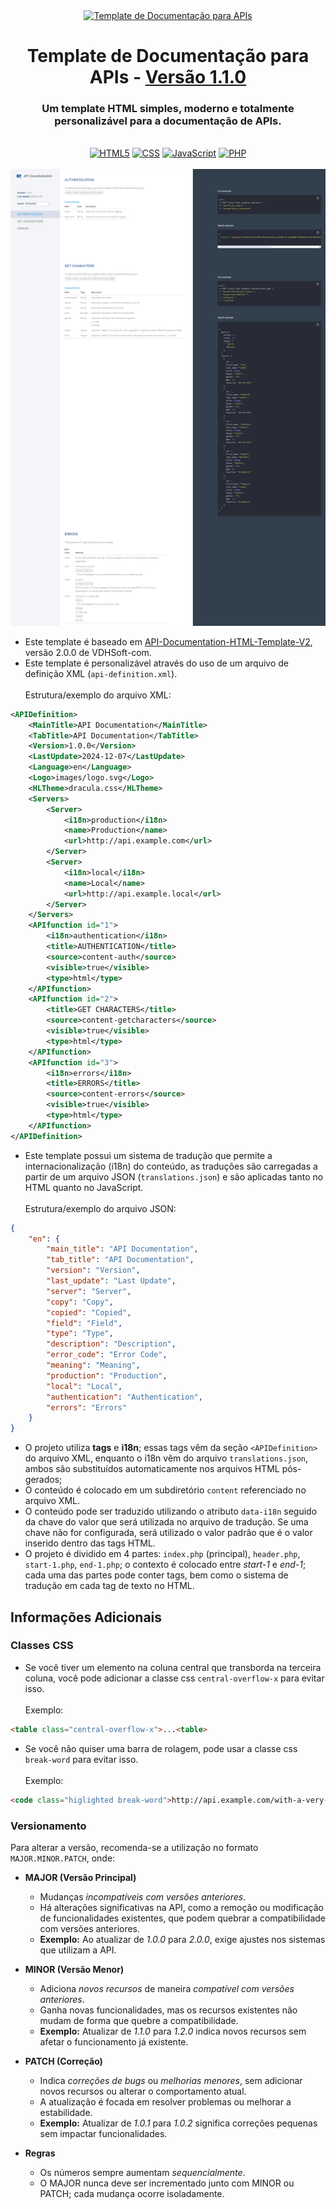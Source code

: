<div align='center'>
	<a href="https://github.com/Vinicius-CS/API-Doc-Template"><img src="https://github.com/Vinicius-CS/API-Documentation-Template/blob/main/images/logo.svg" alt="Template de Documentação para APIs" /></a>
	<h1>Template de Documentação para APIs - <a href="https://github.com/Vinicius-CS/API-Documentation-Template/wiki/Changelog">Versão 1.1.0</a></h1>
	<h3>Um template HTML simples, moderno e totalmente personalizável para a documentação de APIs.</h3>
</div>

<br>

<div align='center'>
	<a href="https://github.com/Vinicius-CS/API-Doc-Template"><img src="https://img.shields.io/badge/HTML-034c8f?style=flat&logo=html5&logoColor=ffffff" alt="HTML5" /></a>
	<a href="https://github.com/Vinicius-CS/API-Doc-Template"><img src="https://img.shields.io/badge/CSS-034c8f?style=flat&logo=css3&logoColor=ffffff" alt="CSS" /></a>
	<a href="https://github.com/Vinicius-CS/API-Doc-Template"><img src="https://img.shields.io/badge/JavaScript-034c8f?style=flat&logo=javascript&logoColor=ffffff" alt="JavaScript" /></a>
	<a href="https://github.com/Vinicius-CS/API-Doc-Template"><img src="https://img.shields.io/badge/PHP-034c8f?style=flat&logo=php&logoColor=ffffff" alt="PHP" /></a>
</div>

<br>

<div align='center'>
	<a href="https://github.com/Vinicius-CS/API-Doc-Template"><img src="https://github.com/Vinicius-CS/API-Doc-Template/blob/main/images/screenshot.png" alt="Template de Documentação para APIs" /></a>
</div>

- Este template é baseado em [API-Documentation-HTML-Template-V2](https://github.com/VDHSoft-com/API-Documentation-HTML-Template-V2), versão 2.0.0 de VDHSoft-com.
- Este template é personalizável através do uso de um arquivo de definição XML (`api-definition.xml`).
	<br><br>Estrutura/exemplo do arquivo XML:
```xml
<APIDefinition>
	<MainTitle>API Documentation</MainTitle>
	<TabTitle>API Documentation</TabTitle>
	<Version>1.0.0</Version>
	<LastUpdate>2024-12-07</LastUpdate>
	<Language>en</Language>
	<Logo>images/logo.svg</Logo>
	<HLTheme>dracula.css</HLTheme>
	<Servers>
		<Server>
			<i18n>production</i18n>
			<name>Production</name>
			<url>http://api.example.com</url>
		</Server>
		<Server>
			<i18n>local</i18n>
			<name>Local</name>
			<url>http://api.example.local</url>
		</Server>
	</Servers>
	<APIfunction id="1">
		<i18n>authentication</i18n>
		<title>AUTHENTICATION</title>
		<source>content-auth</source>
		<visible>true</visible>
		<type>html</type>
	</APIfunction>
	<APIfunction id="2">
		<title>GET CHARACTERS</title>
		<source>content-getcharacters</source>
		<visible>true</visible>
		<type>html</type>
	</APIfunction>
	<APIfunction id="3">
		<i18n>errors</i18n>
		<title>ERRORS</title>
		<source>content-errors</source>
		<visible>true</visible>
		<type>html</type>
	</APIfunction>
</APIDefinition>
```

- Este template possui um sistema de tradução que permite a internacionalização (i18n) do conteúdo, as traduções são carregadas a partir de um arquivo JSON (`translations.json`) e são aplicadas tanto no HTML quanto no JavaScript.
<br><br>Estrutura/exemplo do arquivo JSON:
```json
{
	"en": {
		"main_title": "API Documentation",
		"tab_title": "API Documentation",
		"version": "Version",
		"last_update": "Last Update",
		"server": "Server",
		"copy": "Copy",
		"copied": "Copied",
		"field": "Field",
		"type": "Type",
		"description": "Description",
		"error_code": "Error Code",
		"meaning": "Meaning",
		"production": "Production",
		"local": "Local",
		"authentication": "Authentication",
		"errors": "Errors"
	}
}
```

- O projeto utiliza **tags** e **i18n**; essas tags vêm da seção `<APIDefinition>` do arquivo XML, enquanto o i18n vêm do arquivo `translations.json`, ambos são substituídos automaticamente nos arquivos HTML pós-gerados;
- O conteúdo é colocado em um subdiretório `content` referenciado no arquivo XML.
- O conteúdo pode ser traduzido utilizando o atributo `data-i18n` seguido da chave do valor que será utilizada no arquivo de tradução. Se uma chave não for configurada, será utilizado o valor padrão que é o valor inserido dentro das tags HTML.
- O projeto é dividido em 4 partes: `index.php` (principal), `header.php`, `start-1.php`, `end-1.php`; o contexto é colocado entre *start-1* e *end-1*; cada uma das partes pode conter tags, bem como o sistema de tradução em cada tag de texto no HTML.

## Informações Adicionais

### Classes CSS
- Se você tiver um elemento na coluna central que transborda na terceira coluna, você pode adicionar a classe css `central-overflow-x` para evitar isso.
<br><br>Exemplo:
```html
<table class="central-overflow-x">...<table>
```

- Se você não quiser uma barra de rolagem, pode usar a classe css `break-word` para evitar isso.
<br><br>Exemplo:
```html
<code class="higlighted break-word">http://api.example.com/with-a-very-very-very-very-very-long-end-point-url/get<table>
```

### Versionamento
Para alterar a versão, recomenda-se a utilização no formato `MAJOR.MINOR.PATCH`, onde:

- **MAJOR (Versão Principal)**
  - Mudanças *incompatíveis com versões anteriores*.
  - Há alterações significativas na API, como a remoção ou modificação de funcionalidades existentes, que podem quebrar a compatibilidade com versões anteriores.
  - **Exemplo:** Ao atualizar de *1.0.0* para *2.0.0*, exige ajustes nos sistemas que utilizam a API.

- **MINOR (Versão Menor)**
  - Adiciona *novos recursos* de maneira *compatível com versões anteriores*.
  - Ganha novas funcionalidades, mas os recursos existentes não mudam de forma que quebre a compatibilidade.
  - **Exemplo:** Atualizar de *1.1.0* para *1.2.0* indica novos recursos sem afetar o funcionamento já existente.

- **PATCH (Correção)**
  - Indica *correções de bugs* ou *melhorias menores*, sem adicionar novos recursos ou alterar o comportamento atual.
  - A atualização é focada em resolver problemas ou melhorar a estabilidade.
  - **Exemplo:** Atualizar de *1.0.1* para *1.0.2* significa correções pequenas sem impactar funcionalidades.

- **Regras**
  - Os números sempre aumentam *sequencialmente*.
  - O MAJOR nunca deve ser incrementado junto com MINOR ou PATCH; cada mudança ocorre isoladamente.
